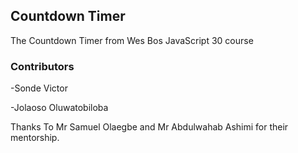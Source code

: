 ##  Countdown Timer

The Countdown Timer from Wes Bos JavaScript 30 course

### Contributors 
-Sonde Victor

-Jolaoso Oluwatobiloba

Thanks To Mr Samuel Olaegbe and Mr Abdulwahab Ashimi for their mentorship.
